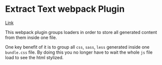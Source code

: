 <!--
belongs-to: webpack, CSS
-->
# Extract Text webpack Plugin

[Link](https://github.com/webpack/extract-text-webpack-plugin)

This webpack plugin groups loaders in order to store all generated content from them inside one file.

One key benefit of it is to group all `css`, `sass`, `less` generated inside one `bundle.css` file. By doing this you no longer have to wait the whole `js` file load to see the html stylized.
